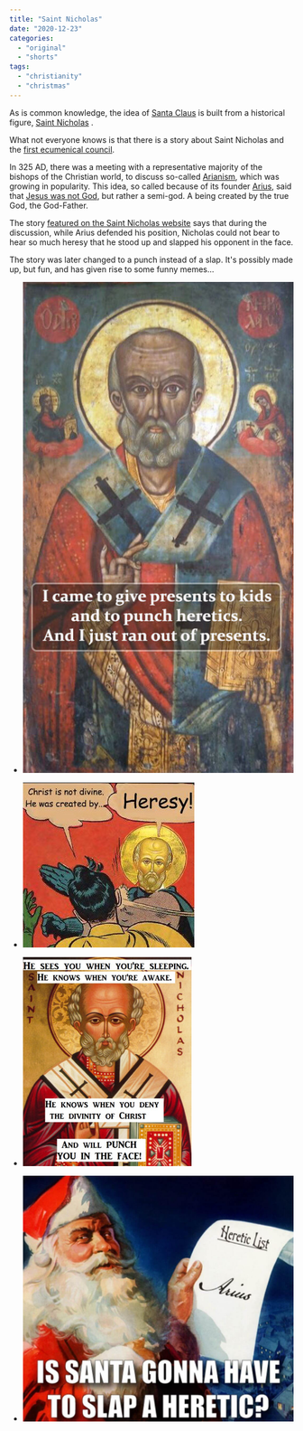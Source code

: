 ```yaml
---
title: "Saint Nicholas"
date: "2020-12-23"
categories:
  - "original"
  - "shorts"
tags:
  - "christianity"
  - "christmas"
---
```


As is common knowledge, the idea of [Santa Claus](https://en.wikipedia.org/wiki/Santa_Claus) is built from a historical figure, [Saint Nicholas](https://www.stnicholascenter.org/) .

What not everyone knows is that there is a story about Saint Nicholas and the [first ecumenical council](https://en.wikipedia.org/wiki/Saint_Nicholas).

In 325 AD, there was a meeting with a representative majority of the bishops of the Christian world, to discuss so-called [Arianism](https://pt.wikipedia.org/wiki/Arianism), which was growing in popularity. This idea, so called because of its founder [Arius](https://en.wikipedia.org/wiki/Arius), said that [Jesus was not God](/2023/09/the-divinity-of-christ/), but rather a semi-god. A being created by the true God, the God-Father.

The story [featured on the Saint Nicholas website](https://www.stnicholascenter.org/who-is-st-nicholas/stories-legends/traditional-stories/life-of-nicholas/bishop-nicholas-loses-his-cool) says that during the discussion, while Arius defended his position, Nicholas could not bear to hear so much heresy that he stood up and slapped his opponent in the face.

The story was later changed to a punch instead of a slap. It's possibly made up, but fun, and has given rise to some funny memes...

- ![](images/WhatsApp-Image-2020-12-02-at-11.20.00.jpeg)

- ![](images/WhatsApp-Image-2020-12-02-at-11.19.06.jpeg)

- ![](images/WhatsApp-Image-2020-12-02-at-11.19.44.jpeg)

- ![](images/WhatsApp-Image-2020-12-02-at-11.19.25-1024x927.jpeg)
